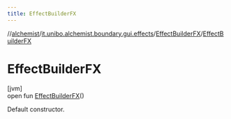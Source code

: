 ```yaml
---
title: EffectBuilderFX
---
```

//[alchemist](../../../index.html)/[it.unibo.alchemist.boundary.gui.effects](../index.html)/[EffectBuilderFX](index.html)/[EffectBuilderFX](-effect-builder-f-x.html)



# EffectBuilderFX



[jvm]\
open fun [EffectBuilderFX](-effect-builder-f-x.html)()



Default constructor.




